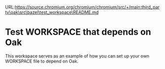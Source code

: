 URL:https://source.chromium.org/chromium/chromium/src/+/main:third_party\oak\src\bazel\test_workspace\README.md
# Test WORKSPACE that depends on Oak

This workspace serves as an example of how you can set up your own WORKSPACE
file to depend on Oak.
